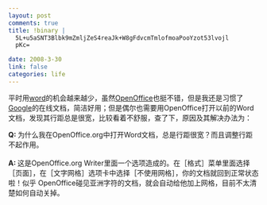 ```yaml
--- 
layout: post
comments: true
title: !binary |
  5L+u5aSNT3Blbk9mZmljZeS4reaJk+W8gFdvcmTmlofmoaPooYzot53lvojl
  pKc=

date: 2008-3-30
link: false
categories: life
---
```

<p>平时用<u>word</u>的机会越来越少，虽然<u>OpenOffice</u>也挺不错，但是我还是习惯了<u>Google</u>的在线文档，简洁好用；但是偶尔也需要用OpenOffice打开以前的Word文档，发现其行距总是很宽，比较看着不舒服，查了下，原因及其解决办法为：</p>
<p><strong>Q: </strong>为什么我在OpenOffice.org中打开Word文档，总是行距很宽？而且调整行距不起作用。<br />
<br />
<strong>A: </strong>这是OpenOffice.org Writer里面一个选项造成的。在［格式］菜单里面选择［页面］，在［文字网格］选项卡中选择［不使用网格］，你的文档就回到正常状态啦！似乎 OpenOffice碰见亚洲字符的文档，就会自动给他加上网格，目前不太清楚如何自动关掉。</p>
<p>&nbsp;</p>

